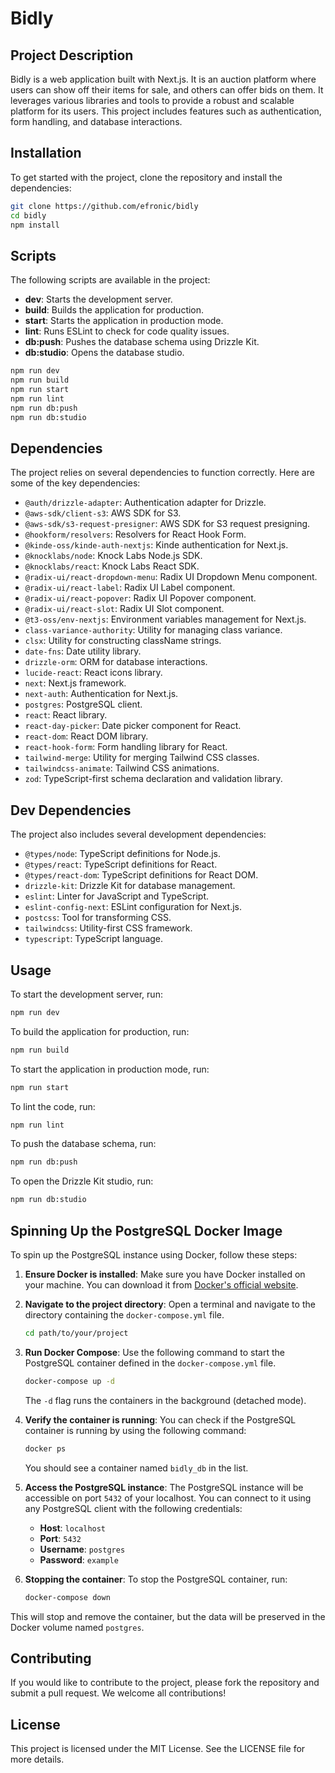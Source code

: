 # Bidly

## Project Description
Bidly is a web application built with Next.js. It is an auction platform where users can show off their items for sale, and others can offer bids on them. 
It leverages various libraries and tools to provide a robust and scalable platform for its users. This project includes features such as authentication, form handling, and database interactions.

## Installation

To get started with the project, clone the repository and install the dependencies:

```bash
git clone https://github.com/efronic/bidly
cd bidly
npm install
```

## Scripts

The following scripts are available in the project:

- **dev**: Starts the development server.
- **build**: Builds the application for production.
- **start**: Starts the application in production mode.
- **lint**: Runs ESLint to check for code quality issues.
- **db:push**: Pushes the database schema using Drizzle Kit.
- **db:studio**: Opens the database studio.

```bash
npm run dev
npm run build
npm run start
npm run lint
npm run db:push
npm run db:studio
```

## Dependencies

The project relies on several dependencies to function correctly. Here are some of the key dependencies:

- `@auth/drizzle-adapter`: Authentication adapter for Drizzle.
- `@aws-sdk/client-s3`: AWS SDK for S3.
- `@aws-sdk/s3-request-presigner`: AWS SDK for S3 request presigning.
- `@hookform/resolvers`: Resolvers for React Hook Form.
- `@kinde-oss/kinde-auth-nextjs`: Kinde authentication for Next.js.
- `@knocklabs/node`: Knock Labs Node.js SDK.
- `@knocklabs/react`: Knock Labs React SDK.
- `@radix-ui/react-dropdown-menu`: Radix UI Dropdown Menu component.
- `@radix-ui/react-label`: Radix UI Label component.
- `@radix-ui/react-popover`: Radix UI Popover component.
- `@radix-ui/react-slot`: Radix UI Slot component.
- `@t3-oss/env-nextjs`: Environment variables management for Next.js.
- `class-variance-authority`: Utility for managing class variance.
- `clsx`: Utility for constructing className strings.
- `date-fns`: Date utility library.
- `drizzle-orm`: ORM for database interactions.
- `lucide-react`: React icons library.
- `next`: Next.js framework.
- `next-auth`: Authentication for Next.js.
- `postgres`: PostgreSQL client.
- `react`: React library.
- `react-day-picker`: Date picker component for React.
- `react-dom`: React DOM library.
- `react-hook-form`: Form handling library for React.
- `tailwind-merge`: Utility for merging Tailwind CSS classes.
- `tailwindcss-animate`: Tailwind CSS animations.
- `zod`: TypeScript-first schema declaration and validation library.

## Dev Dependencies

The project also includes several development dependencies:

- `@types/node`: TypeScript definitions for Node.js.
- `@types/react`: TypeScript definitions for React.
- `@types/react-dom`: TypeScript definitions for React DOM.
- `drizzle-kit`: Drizzle Kit for database management.
- `eslint`: Linter for JavaScript and TypeScript.
- `eslint-config-next`: ESLint configuration for Next.js.
- `postcss`: Tool for transforming CSS.
- `tailwindcss`: Utility-first CSS framework.
- `typescript`: TypeScript language.

## Usage

To start the development server, run:

```bash
npm run dev
```

To build the application for production, run:

```bash
npm run build
```

To start the application in production mode, run:

```bash
npm run start
```

To lint the code, run:

```bash
npm run lint
```

To push the database schema, run:

```bash
npm run db:push
```

To open the Drizzle Kit studio, run:

```bash
npm run db:studio
```

## Spinning Up the PostgreSQL Docker Image

To spin up the PostgreSQL instance using Docker, follow these steps:

1. **Ensure Docker is installed**: Make sure you have Docker installed on your machine. You can download it from [Docker's official website](https://www.docker.com/products/docker-desktop).

2. **Navigate to the project directory**: Open a terminal and navigate to the directory containing the `docker-compose.yml` file.

    ```sh
    cd path/to/your/project
    ```

3. **Run Docker Compose**: Use the following command to start the PostgreSQL container defined in the `docker-compose.yml` file.

    ```sh
    docker-compose up -d
    ```

    The `-d` flag runs the containers in the background (detached mode).

4. **Verify the container is running**: You can check if the PostgreSQL container is running by using the following command:

    ```sh
    docker ps
    ```

    You should see a container named `bidly_db` in the list.

5. **Access the PostgreSQL instance**: The PostgreSQL instance will be accessible on port `5432` of your localhost. You can connect to it using any PostgreSQL client with the following credentials:

    - **Host**: `localhost`
    - **Port**: `5432`
    - **Username**: `postgres`
    - **Password**: `example`

6. **Stopping the container**: To stop the PostgreSQL container, run:

    ```sh
    docker-compose down
    ```

This will stop and remove the container, but the data will be preserved in the Docker volume named `postgres`.
## Contributing

If you would like to contribute to the project, please fork the repository and submit a pull request. We welcome all contributions!

## License

This project is licensed under the MIT License. See the LICENSE file for more details.
